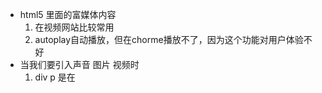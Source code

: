- html5 里面的富媒体内容
    1. 在视频网站比较常用
    2. autoplay自动播放，但在chorme播放不了，因为这个功能对用户体验不好
- 当我们要引入声音 图片 视频时
    1. div p 是在